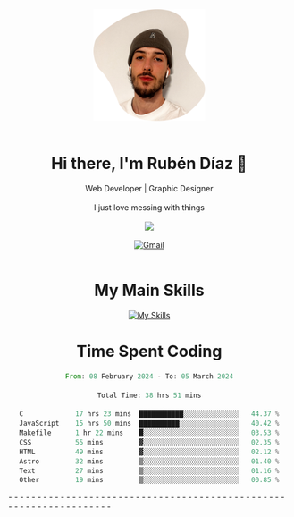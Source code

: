 <div align="center">
	<img height=200 width=200 src="./.img/yo_github_pfp.png" alt="Rubén Díaz" width=200/><br><br>
	
	
 # Hi there, I'm Rubén Díaz 👋

  Web Developer | Graphic Designer
  <br>
  <br>
  I just love messing with things
  <br>
  <br>
  <a href="https://www.github.com/rubendiazzz" target="_blank" rel="noreferrer"><img
src="https://img.shields.io/github/followers/rubendiazzz?logo=github&style=for-the-badge&color=red" /></a>


  <a href="mailto:rubendfraga@gmail.com">![Gmail](https://img.shields.io/badge/Gmail-D14836?style=for-the-badge&logo=gmail&logoColor=white)</a><br><br>

  # My Main Skills
  [![My Skills](https://skillicons.dev/icons?i=js,html,css,tailwind,c,cpp,cs,react,nextjs,astro,mysql,mongo)](https://skillicons.dev)

# Time Spent Coding
<!--START_SECTION:waka-->

```rust
From: 08 February 2024 - To: 05 March 2024

Total Time: 38 hrs 51 mins

C             17 hrs 23 mins  ███████████░░░░░░░░░░░░░░   44.37 %
JavaScript    15 hrs 50 mins  ██████████░░░░░░░░░░░░░░░   40.42 %
Makefile      1 hr 22 mins    █░░░░░░░░░░░░░░░░░░░░░░░░   03.53 %
CSS           55 mins         ▓░░░░░░░░░░░░░░░░░░░░░░░░   02.35 %
HTML          49 mins         ▓░░░░░░░░░░░░░░░░░░░░░░░░   02.12 %
Astro         32 mins         ▒░░░░░░░░░░░░░░░░░░░░░░░░   01.40 %
Text          27 mins         ▒░░░░░░░░░░░░░░░░░░░░░░░░   01.16 %
Other         19 mins         ▒░░░░░░░░░░░░░░░░░░░░░░░░   00.85 %
```

<!--END_SECTION:waka-->
</div>
-
-
-
-
-
-
-
-
-
-
-
-
-
-
-
-
-
-
-
-
-
-
-
-
-
-
-
-
-
-
-
-
-
-
-
-
-
-
-
-
-
-
-
-
-
-
-
-
-
-
-
-
-
-
-
-
-
-
-
-
-
-
-
-
-
-
